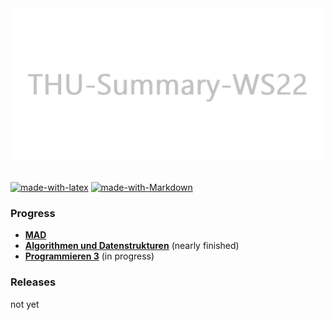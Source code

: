 <div align="center">
  <img width="500" src="./docs/assets/Header.gif">
  <br><br>
</div>

[![made-with-latex](https://img.shields.io/badge/Made%20with-LaTeX-1f425f.svg)](https://www.latex-project.org/)
[![made-with-Markdown](https://img.shields.io/badge/Made%20with-Markdown-1f425f.svg)](http://commonmark.org)
### Progress

- **[MAD](MAD/ZSF.md)**
- **[Algorithmen und Datenstrukturen](ALGO/Zusammenfassung/)** (nearly finished)  
- **[Programmieren 3](PROG-3/)** (in progress)

### Releases

not yet
